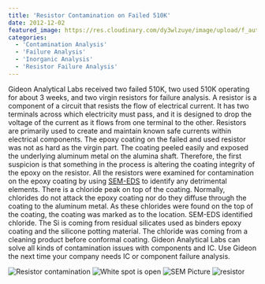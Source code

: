 ```yaml
---
title: 'Resistor Contamination on Failed 510K'
date: 2012-12-02
featured_image: https://res.cloudinary.com/dy3wlzuye/image/upload/f_auto,c_scale,w_250/v1/GideonLabs/resistor-4.jpg
categories:
  - 'Contamination Analysis'
  - 'Failure Analysis'
  - 'Inorganic Analysis'
  - 'Resistor Failure Analysis'
---
```


Gideon Analytical Labs received two failed 510K, two used 510K operating for about 3 weeks, and two virgin resistors for failure analysis. A resistor is a component of a circuit that resists the flow of electrical current. It has two terminals across which electricity must pass, and it is designed to drop the voltage of the current as it flows from one terminal to the other. Resistors are primarily used to create and maintain known safe currents within electrical components. The epoxy coating on the failed and used resistor was not as hard as the virgin part. The coating peeled easily and exposed the underlying aluminum metal on the alumina shaft. Therefore, the first suspicion is that something in the process is altering the coating integrity of the epoxy on the resistor. All the resistors were examined for contamination on the epoxy coating by using [SEM-EDS](/analytical-services/scanning-electron-microscopy/) to identify any detrimental elements. There is a chloride peak on top of the coating. Normally, chlorides do not attack the epoxy coating nor do they diffuse through the coating to the aluminum metal. As these chlorides were found on the top of the coating, the coating was marked as to the location. SEM-EDS identified chloride. The Si is coming from residual silicates used as binders epoxy coating and the silicone potting material. The chloride was coming from a cleaning product before conformal coating. Gideon Analytical Labs can solve all kinds of contamination issues with components and IC. Use Gideon the next time your company needs IC or component failure analysis.

![Resistor contamination](https://res.cloudinary.com/dy3wlzuye/image/upload/f_auto,c_scale,w_300/GideonLabs/resistor-2.jpg 'Large chloride peak on coating')
![White spot is open](https://res.cloudinary.com/dy3wlzuye/image/upload/f_auto,c_scale,w_300/GideonLabs/resistor-3.jpg 'Resistor with conformal coating removed')
![SEM Picture](https://res.cloudinary.com/dy3wlzuye/image/upload/f_auto,c_scale,w_300/GideonLabs/resistor-4.jpg 'Micrograph of the open spot')
![resistor](https://res.cloudinary.com/dy3wlzuye/image/upload/f_auto,c_scale,w_300/GideonLabs/resistor-1.jpg 'Resistor with protective Coating')
